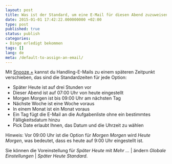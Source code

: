 ```yaml
---
layout: post
title: Was ist der Standard, um eine E-Mail für diesen Abend zuzuweisen? Morgen früh? Im Laufe des Tages?
date: 2015-01-01 17:42:22.000000000 +02:00
type: post
published: true
status: publish
categories:
- Dinge erledigt bekommen
tags: []
lang: de
meta: /default-to-assign-an-email/
---
```


Mit [Snooze +](/mark-as-later/) kannst du Handling-E-Mails zu einem späteren Zeitpunkt verschieben, das sind die Standardzeiten für jede Option:

* Später Heute ist auf drei Stunden vor
* Dieser Abend ist auf 07:00 Uhr von heute eingestellt
* Morgen Morgen ist bis 09:00 Uhr am nächsten Tag
* Nächste Woche ist eine Woche voraus
* In einem Monat ist ein Monat voraus
* Ein Tag fügt die E-Mail an die Aufgabenliste ohne ein bestimmtes Fälligkeitsdatum hinzu
* Pick Date erlaubt Ihnen, das Datum und die Uhrzeit zu wählen

Hinweis: Vor 09:00 Uhr ist die Option für *Morgen Morgen* wird *Heute Morgen*, was bedeutet, dass es heute auf 9:00 Uhr eingestellt ist.

Sie können die Voreinstellung für *Später Heute* mit *Mehr ...* \| ändern *Globale Einstellungen* \| *Später Heute Standard*.

